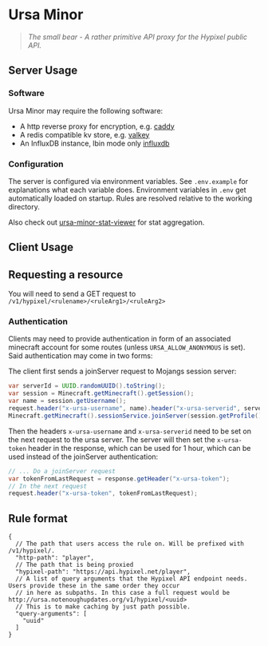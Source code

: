 # Ursa Minor

> <i>The small bear - A rather primitive API proxy for the Hypixel public API.</i>

## Server Usage

### Software

Ursa Minor may require the following software:

- A http reverse proxy for encryption, e.g. [caddy](https://caddyserver.com/)
- A redis compatible kv store, e.g. [valkey](https://valkey.io/)
- An InfluxDB instance, lbin mode only [influxdb](https://www.influxdata.com/)

### Configuration

The server is configured via environment variables. See `.env.example` for explanations what each variable does.
Environment variables in `.env` get automatically loaded on startup. Rules are resolved relative to the working
directory.

Also check out [ursa-minor-stat-viewer](https://github.com/romangraef/ursa-minor-stat-viewer-stats) for stat aggregation.

## Client Usage

## Requesting a resource

You will need to send a GET request to `/v1/hypixel/<rulename>/<ruleArg1>/<ruleArg2>`

### Authentication

Clients may need to provide authentication in form of an associated minecraft account for some routes (unless
`URSA_ALLOW_ANONYMOUS` is set). Said authentication may come in two forms:

The client first sends a joinServer request to Mojangs session server: 

```java
var serverId = UUID.randomUUID().toString();
var session = Minecraft.getMinecraft().getSession();
var name = session.getUsername();
request.header("x-ursa-username", name).header("x-ursa-serverid", serverId);
Minecraft.getMinecraft().sessionService.joinServer(session.getProfile(), session.getToken(), serverId);
```

Then the headers `x-ursa-username` and `x-ursa-serverid` need to be set on the next request to the ursa server.
The server will then set the `x-ursa-token` header in the response, which can be used for 1 hour, which can be used
instead of the joinServer authentication:

```java
// ... Do a joinServer request
var tokenFromLastRequest = response.getHeader("x-ursa-token");
// In the next request
request.header("x-ursa-token", tokenFromLastRequest);
```

## Rule format

```json5
{
  // The path that users access the rule on. Will be prefixed with /v1/hypixel/.
  "http-path": "player",
  // The path that is being proxied
  "hypixel-path": "https://api.hypixel.net/player",
  // A list of query arguments that the Hypixel API endpoint needs. Users provide these in the same order they occur
  // in here as subpaths. In this case a full request would be http://ursa.notenoughupdates.org/v1/hypixel/<uuid>
  // This is to make caching by just path possible.
  "query-arguments": [
    "uuid"
  ]
}
```
